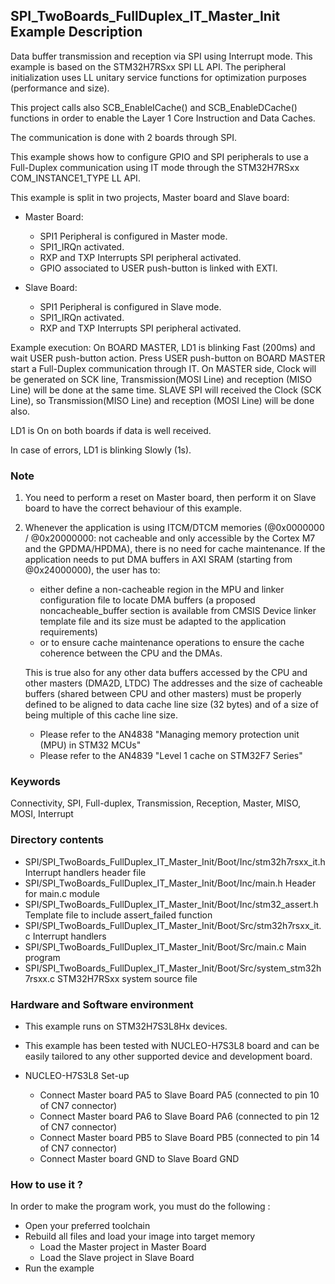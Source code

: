 ## <b>SPI_TwoBoards_FullDuplex_IT_Master_Init Example Description</b>

Data buffer transmission and reception via SPI using Interrupt mode. This
example is based on the STM32H7RSxx SPI LL API. The peripheral
initialization uses LL unitary service functions for optimization purposes (performance and size).

This project calls also SCB_EnableICache() and SCB_EnableDCache() functions in order to enable
the Layer 1 Core Instruction and Data Caches.

The communication is done with 2 boards through SPI.

This example shows how to configure GPIO and SPI peripherals
to use a Full-Duplex communication using IT mode through the STM32H7RSxx COM_INSTANCE1_TYPE LL API.

This example is split in two projects, Master board and Slave board:

- Master Board:
  - SPI1 Peripheral is configured in Master mode.
  - SPI1_IRQn activated.
  - RXP and TXP Interrupts SPI peripheral activated.
  - GPIO associated to USER push-button is linked with EXTI.

- Slave Board:
  - SPI1 Peripheral is configured in Slave mode.
  - SPI1_IRQn activated.
  - RXP and TXP Interrupts SPI peripheral activated.


Example execution:
On BOARD MASTER, LD1 is blinking Fast (200ms) and wait USER push-button action.
Press USER push-button on BOARD MASTER start a Full-Duplex communication through IT.
On MASTER side, Clock will be generated on SCK line, Transmission(MOSI Line) and reception (MISO Line)
will be done at the same time.
SLAVE SPI will received  the Clock (SCK Line), so Transmission(MISO Line) and reception (MOSI Line) will be done also.

LD1 is On on both boards if data is well received.

In case of errors, LD1 is blinking Slowly (1s).

### <b>Note</b>

 1. You need to perform a reset on Master board, then perform it on Slave board
    to have the correct behaviour of this example.

 2. Whenever the application is using ITCM/DTCM memories (@0x0000000 / @0x20000000: not cacheable and only accessible
    by the Cortex M7 and the GPDMA/HPDMA), there is no need for cache maintenance.
    If the application needs to put DMA buffers in AXI SRAM (starting from @0x24000000), the user has to:
    - either define a non-cacheable region in the MPU and linker configuration file to locate DMA buffers
      (a proposed noncacheable_buffer section is available from CMSIS Device linker template file and its size must
      be adapted to the application requirements)
    - or to ensure cache maintenance operations to ensure the cache coherence between the CPU and the DMAs.

    This is true also for any other data buffers accessed by the CPU and other masters (DMA2D, LTDC)
    The addresses and the size of cacheable buffers (shared between CPU and other masters)
    must be properly defined to be aligned to data cache line size (32 bytes) and of a size of being multiple
    of this cache line size.
    - Please refer to the AN4838 "Managing memory protection unit (MPU) in STM32 MCUs"
    - Please refer to the AN4839 "Level 1 cache on STM32F7 Series"

### <b>Keywords</b>

Connectivity, SPI, Full-duplex, Transmission, Reception, Master, MISO, MOSI, Interrupt

### <b>Directory contents</b>

  - SPI/SPI_TwoBoards_FullDuplex_IT_Master_Init/Boot/Inc/stm32h7rsxx_it.h        Interrupt handlers header file
  - SPI/SPI_TwoBoards_FullDuplex_IT_Master_Init/Boot/Inc/main.h                  Header for main.c module
  - SPI/SPI_TwoBoards_FullDuplex_IT_Master_Init/Boot/Inc/stm32_assert.h          Template file to include assert_failed function
  - SPI/SPI_TwoBoards_FullDuplex_IT_Master_Init/Boot/Src/stm32h7rsxx_it.c        Interrupt handlers
  - SPI/SPI_TwoBoards_FullDuplex_IT_Master_Init/Boot/Src/main.c                  Main program
  - SPI/SPI_TwoBoards_FullDuplex_IT_Master_Init/Boot/Src/system_stm32h7rsxx.c    STM32H7RSxx system source file

### <b>Hardware and Software environment</b>

  - This example runs on STM32H7S3L8Hx devices.

  - This example has been tested with NUCLEO-H7S3L8 board and can be
    easily tailored to any other supported device and development board.

  - NUCLEO-H7S3L8 Set-up
    - Connect Master board PA5 to Slave Board PA5 (connected to pin 10 of CN7 connector)
    - Connect Master board PA6 to Slave Board PA6 (connected to pin 12 of CN7 connector)
    - Connect Master board PB5 to Slave Board PB5 (connected to pin 14 of CN7 connector)
    - Connect Master board GND to Slave Board GND

### <b>How to use it ?</b>

In order to make the program work, you must do the following :

 - Open your preferred toolchain
 - Rebuild all files and load your image into target memory
    - Load the Master project in Master Board
    - Load the Slave project in Slave Board
 - Run the example

